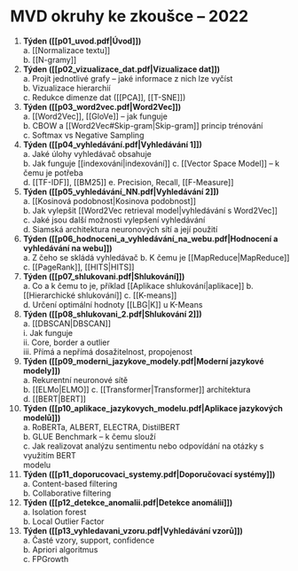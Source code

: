 # MVD okruhy ke zkoušce – 2022  

1. **Týden ([[p01_uvod.pdf|Úvod]])**  
	a. [[Normalizace textu]]  
	b. [[N-gramy]]  
2. **Týden ([[p02_vizualizace_dat.pdf|Vizualizace dat]])**  
	a. Projít jednotlivé grafy – jaké informace z nich lze vyčíst  
	b. Vizualizace hierarchií  
	c. Redukce dimenze dat ([[PCA]], [[T-SNE]])  
3. **Týden ([[p03_word2vec.pdf|Word2Vec]])**  
	a. [[Word2Vec]], [[GloVe]] – jak funguje  
	b. CBOW a [[Word2Vec#Skip-gram|Skip-gram]] princip trénování  
	c. Softmax vs Negative Sampling  
4. **Týden ([[p04_vyhledávání.pdf|Vyhledávání 1]])**  
	a. Jaké úlohy vyhledávač obsahuje  
	b. Jak funguje [[indexování|indexování]] 
	c. [[Vector Space Model]] – k čemu je potřeba  
	d. [[TF-IDF]], [[BM25]] 
	e. Precision, Recall, [[F-Measure]]  
5. **Týden ([[p05_vyhledávání_NN.pdf|Vyhledávání 2]])**  
	a. [[Kosinová podobnost|Kosinova podobnost]]  
	b. Jak vylepšit [[Word2Vec retrieval model|vyhledávání s Word2Vec]]  
	c. Jaké jsou další možnosti vylepšení vyhledávání  
	d. Siamská architektura neuronových sítí a její použití  
6. **Týden ([[p06_hodnoceni_a_vyhledávání_na_webu.pdf|Hodnocení a vyhledávání na webu]])**  
	a. Z čeho se skládá vyhledávač 
	b. K čemu je [[MapReduce|MapReduce]] 
	c. [[PageRank]], [[HITS|HITS]] 
7. **Týden ([[p07_shlukovani.pdf|Shlukování]])**  
	a. Co a k čemu to je, příklad [[Aplikace shlukování|aplikace]]
	b. [[Hierarchické shlukování]] 
	c. [[K-means]]  
	d. Určení optimální hodnoty [[LBG|K]] u K-Means  
8. **Týden ([[p08_shlukovani_2.pdf|Shlukování 2]])**  
	a. [[DBSCAN|DBSCAN]]  
		i. Jak funguje  
		ii. Core, border a outlier  
		iii. Přímá a nepřímá dosažitelnost, propojenost  
9. **Týden ([[p09_moderni_jazykove_modely.pdf|Moderní jazykové modely]])**  
	a. Rekurentní neuronové sítě  
	b. [[ELMo|ELMO]]
	c. [[Transformer|Transformer]] architektura  
	d. [[BERT|BERT]]  
10. **Týden ([[p10_aplikace_jazykovych_modelu.pdf|Aplikace jazykových modelů]])**  
	a. RoBERTa, ALBERT, ELECTRA, DistilBERT  
	b. GLUE Benchmark – k čemu slouží  
	c. Jak realizovat analýzu sentimentu nebo odpovídání na otázky s využitím BERT  
	modelu
11. **Týden ([[p11_doporucovaci_systemy.pdf|Doporučovací systémy]])**  
	a. Content-based filtering  
	b. Collaborative filtering  
12. **Týden ([[p12_detekce_anomalii.pdf|Detekce anomálií]])**  
	a. Isolation forest  
	b. Local Outlier Factor  
13. **Týden ([[p13_vyhledavani_vzoru.pdf|Vyhledávání vzorů]])**  
	a. Časté vzory, support, confidence  
	b. Apriori algoritmus  
	c. FPGrowth